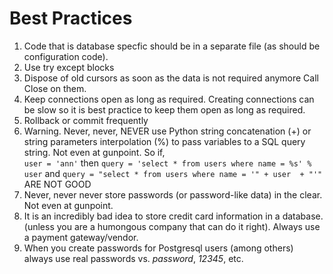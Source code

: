 # Best Practices
1. Code that is database specfic should be in a separate file (as should be configuration code).
2. Use try except blocks
3. Dispose of old cursors as soon as the data is not required anymore
Call Close on them.
4. Keep connections open as long as required.
Creating connections can be slow so it is best practice to keep them open as long as required.
5. Rollback or commit frequently
6. Warning. 
Never, never, NEVER use Python string concatenation (+) or string parameters interpolation (%) to pass variables to a SQL query string. Not even at gunpoint. So if,  
   `user = 'ann'`
   then
	`query = 'select * from users where name = %s' % user`
	and 
	`query = "select * from users where name = '" + user  + "'"`
	ARE NOT GOOD
7. Never, never never store passwords (or password-like data) in the clear. Not even at gunpoint.
8. It is an incredibly bad idea to store credit card information in a database. (unless you are a humongous company that can do it right). Always use a payment gateway/vendor.
9. When you create passwords for Postgresql users (among others) always use real passwords vs. *password*, *12345*, etc.